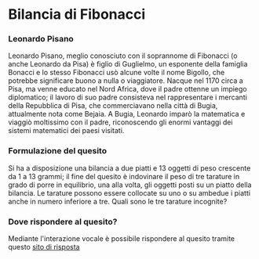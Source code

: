 # Bilancia di Fibonacci

### Leonardo Pisano

Leonardo Pisano, meglio conosciuto con il soprannome di Fibonacci (o anche Leonardo da Pisa) è figlio di Guglielmo, un esponente della famiglia Bonacci e lo stesso Fibonacci usò alcune volte il nome Bigollo, che potrebbe significare buono a nulla o viaggiatore. Nacque nel 1170 circa a Pisa, ma venne educato nel Nord Africa, dove il padre ottenne un impiego diplomatico; il lavoro di suo padre consisteva nel rappresentare i mercanti della Repubblica di Pisa, che commerciavano nella città di Bugia, attualmente nota come Bejaia.  A Bugia, Leonardo imparò la matematica e viaggiò moltissimo con il padre, riconoscendo gli enormi vantaggi dei sistemi matematici dei paesi visitati.

### Formulazione del quesito

Si ha a disposizione una bilancia a due piatti e 13 oggetti di peso crescente da 1 a 13 grammi; il fine del quesito è indovinare il peso di tre tarature in grado di porre in equilibrio, una alla volta, gli oggetti posti su un piatto della bilancia. Le tarature possono essere collocate su uno o su ambedue i piatti anche in numero inferiore a tre. Quali sono le tre tarature incognite?

### Dove rispondere al quesito?

Mediante l'interazione vocale è possibile rispondere al quesito tramite questo <a href="controllo%20vocale/controllovocale.html"> sito di risposta </a>
